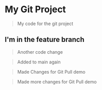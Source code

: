 # My Git Project

>My code for the git project

## I'm in the feature branch

>Another code change 

>Added to main again

>Made Changes for Git Pull demo

>Made more changes for Git Pull demo
